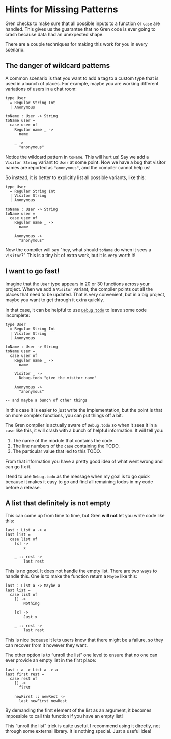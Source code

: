 # Hints for Missing Patterns

Gren checks to make sure that all possible inputs to a function or `case` are handled. This gives us the guarantee that no Gren code is ever going to crash because data had an unexpected shape.

There are a couple techniques for making this work for you in every scenario.


## The danger of wildcard patterns

A common scenario is that you want to add a tag to a custom type that is used in a bunch of places. For example, maybe you are working different variations of users in a chat room:

```gren
type User
  = Regular String Int
  | Anonymous

toName : User -> String
toName user =
  case user of
    Regular name _ ->
      name

    _ ->
      "anonymous"
```

Notice the wildcard pattern in `toName`. This will hurt us! Say we add a `Visitor String` variant to `User` at some point. Now we have a bug that visitor names are reported as `"anonymous"`, and the compiler cannot help us!

So instead, it is better to explicitly list all possible variants, like this:

```gren
type User
  = Regular String Int
  | Visitor String
  | Anonymous

toName : User -> String
toName user =
  case user of
    Regular name _ ->
      name

    Anonymous ->
      "anonymous"
```

Now the compiler will say "hey, what should `toName` do when it sees a `Visitor`?" This is a tiny bit of extra work, but it is very worth it!


## I want to go fast!

Imagine that the `User` type appears in 20 or 30 functions across your project. When we add a `Visitor` variant, the compiler points out all the places that need to be updated. That is very convenient, but in a big project, maybe you want to get through it extra quickly.

In that case, it can be helpful to use [`Debug.todo`](https://package.gren-lang.org/packages/gren-lang/core/latest/Debug#todo) to leave some code incomplete:

```gren
type User
  = Regular String Int
  | Visitor String
  | Anonymous

toName : User -> String
toName user =
  case user of
    Regular name _ ->
      name

    Visitor _ ->
      Debug.todo "give the visitor name"

    Anonymous ->
      "anonymous"

-- and maybe a bunch of other things
```

In this case it is easier to just write the implementation, but the point is that on more complex functions, you can put things off a bit.

The Gren compiler is actually aware of `Debug.todo` so when it sees it in a `case` like this, it will crash with a bunch of helpful information. It will tell you:

  1. The name of the module that contains the code.
  2. The line numbers of the `case` containing the TODO.
  3. The particular value that led to this TODO.

From that information you have a pretty good idea of what went wrong and can go fix it.

I tend to use `Debug.todo` as the message when my goal is to go quick because it makes it easy to go and find all remaining todos in my code before a release.


## A list that definitely is not empty

This can come up from time to time, but Gren **will not** let you write code like this:

```gren
last : List a -> a
last list =
  case list of
    [x] ->
        x

    _ :: rest ->
        last rest
```

This is no good. It does not handle the empty list. There are two ways to handle this. One is to make the function return a `Maybe` like this:

```gren
last : List a -> Maybe a
last list =
  case list of
    [] ->
        Nothing

    [x] ->
        Just x

    _ :: rest ->
        last rest
```

This is nice because it lets users know that there might be a failure, so they can recover from it however they want.

The other option is to “unroll the list” one level to ensure that no one can ever provide an empty list in the first place:

```gren
last : a -> List a -> a
last first rest =
  case rest of
    [] ->
      first

    newFirst :: newRest ->
      last newFirst newRest
```

By demanding the first element of the list as an argument, it becomes impossible to call this function if you have an empty list!

This “unroll the list” trick is quite useful. I recommend using it directly, not through some external library. It is nothing special. Just a useful idea!
